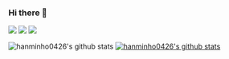### Hi there 👋

<img src="https://img.shields.io/badge/HTML5-E34F26?style=flat-square&logo=html5&logoColor=white"/></a>
<img src="https://img.shields.io/badge/CSS3-1572B6?style=flat-square&logo=css3&logoColor=white"/></a>
<img src="https://img.shields.io/badge/Java-007396?style=flat-square&logo=java&logoColor=white"/></a> 

![hanminho0426's github stats](https://github-readme-stats.vercel.app/api?username=hanminho0426&show_icons=true)
[![hanminho0426's github stats](https://github-readme-stats.vercel.app/api/top-langs/?username=hanminho0426&show_icons=true&hide_border=true&title_color=004386&icon_color=004386&layout=compact)](https://github.com/hanminho0426)

